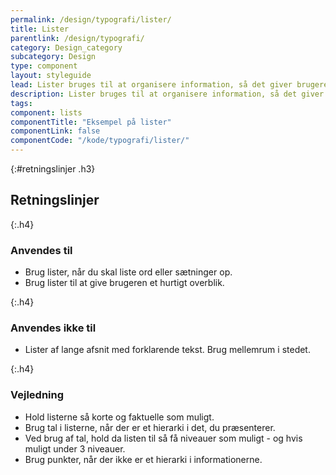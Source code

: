 ```yaml
---
permalink: /design/typografi/lister/
title: Lister
parentlink: /design/typografi/
category: Design_category
subcategory: Design
type: component
layout: styleguide
lead: Lister bruges til at organisere information, så det giver brugeren overblik.
description: Lister bruges til at organisere information, så det giver brugeren overblik.
tags:
component: lists
componentTitle: "Eksempel på lister"
componentLink: false
componentCode: "/kode/typografi/lister/"
---
```

{:#retningslinjer .h3}
## Retningslinjer

{:.h4}
### Anvendes til

- Brug lister, når du skal liste ord eller sætninger op.
- Brug lister til at give brugeren et hurtigt overblik.

{:.h4}
### Anvendes ikke til

- Lister af lange afsnit med forklarende tekst. Brug mellemrum i stedet.

{:.h4}
### Vejledning

- Hold listerne så korte og faktuelle som muligt.
- Brug tal i listerne, når der er et hierarki i det, du præsenterer.
- Ved brug af tal, hold da listen til så få niveauer som muligt - og hvis muligt under 3 niveauer.
- Brug punkter, når der ikke er et hierarki i informationerne.

